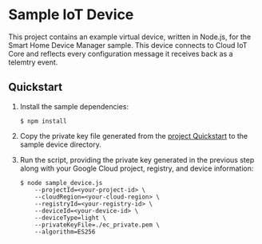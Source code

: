 # Sample IoT Device

This project contains an example virtual device, written in Node.js, for the
Smart Home Device Manager sample. This device connects to Cloud IoT Core and
reflects every configuration message it receives back as a telemtry event.

## Quickstart

1. Install the sample dependencies:

    ```
    $ npm install
    ```

1. Copy the private key file generated from the [project Quickstart](../README.md)
   to the sample device directory.

1. Run the script, providing the private key generated in the previous step along
   with your Google Cloud project, registry, and device information:

    ```
    $ node sample_device.js
        --projectId=<your-project-id> \
        --cloudRegion=<your-cloud-region> \
        --registryId=<your-registry-id> \
        --deviceId=<your-device-id> \
        --deviceType=light \
        --privateKeyFile=./ec_private.pem \
        --algorithm=ES256
    ```

